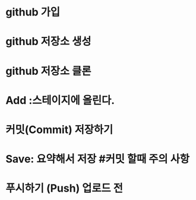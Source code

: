 # github 가입

# github 저장소 생성

# github 저장소 클론

# Add :스테이지에 올린다.

# 커밋(Commit) 저장하기

# Save: 요약해서 저장 #커밋 할때 주의 사항

# 푸시하기 (Push) 업로드 전